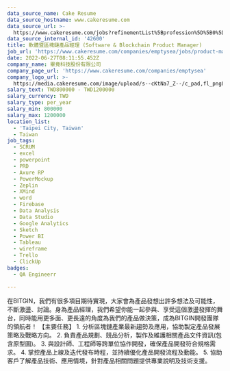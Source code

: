 ```yaml
---
data_source_name: Cake Resume
data_source_hostname: www.cakeresume.com
data_source_url: >-
  https://www.cakeresume.com/jobs?refinementList%5Bprofession%5D%5B0%5D=engineering_qa-engineer&refinementList%5Bsalary_currency%5D=TWD&range%5Bsalary_range%5D%5Bmin%5D=800096
data_source_internal_id: '42600'
title: 軟體暨區塊鏈產品經理 (Software & Blockchain Product Manager)
job_url: 'https://www.cakeresume.com/companies/emptysea/jobs/product-manager-ce4820'
date: 2022-06-27T08:11:55.452Z
company_name: 畢竟科技股份有限公司
company_page_url: 'https://www.cakeresume.com/companies/emptysea'
company_logo_url: >-
  https://media.cakeresume.com/image/upload/s--cKtNa7_Z--/c_pad,fl_png8,h_200,w_200/v1643361192/tcsszjcidx2hqnsprd0p.png
salary_text: TWD800000 - TWD1200000
salary_currency: TWD
salary_type: per_year
salary_min: 800000
salary_max: 1200000
location_list:
  - 'Taipei City, Taiwan'
  - Taiwan
job_tags:
  - SCRUM
  - excel
  - powerpoint
  - PRD
  - Axure RP
  - PowerMockup
  - Zeplin
  - XMind
  - word
  - Firebase
  - Data Analysis
  - Data Studio
  - Google Analytics
  - Sketch
  - Power BI
  - Tableau
  - wireframe
  - Trello
  - ClickUp
badges:
  - QA Engineerr

---
```


在BITGIN，我們有很多項目期待實現，大家會為產品發想出許多想法及可能性，不斷激盪、討論。身為產品經理，我們希望你能一起參與、享受這個激盪發揮的舞台，同時能用更多面、更長遠的角度為我們的產品做決策，成為BITGIN開發團隊的領航者！ 【主要任務】 1. 分析區塊鏈產業最新趨勢及應用，協助製定產品發展策略及戰略方向。 2. 負責產品規劃、競品分析，製作及維護相關產品文件資訊(包含原型圖)。 3. 與設計師、工程師等跨單位協作開發，確保產品開發符合規格需求。 4. 掌控產品上線及迭代發布時程，並持續優化產品開發流程及動能。 5. 協助客戶了解產品技術、應用情境，針對產品相關問題提供專業說明及技術支援。